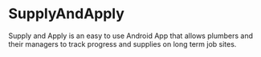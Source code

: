 SupplyAndApply
==============
Supply and Apply is an easy to use Android App that allows plumbers and their managers to track progress and supplies on long term job sites.
